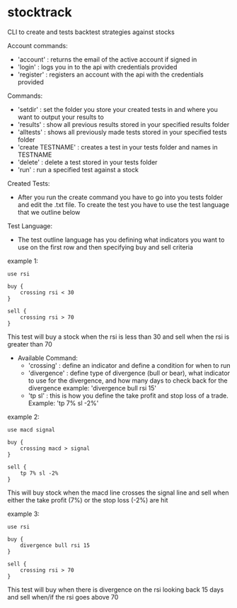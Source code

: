 # stocktrack

CLI to create and tests backtest strategies against stocks

Account commands:

- 'account' : returns the email of the active account if signed in
- 'login' : logs you in to the api with credentials provided
- 'register' : registers an account with the api with the credentials provided

Commands:

- 'setdir' : set the folder you store your created tests in and where you want to output your results to
- 'results' : show all previous results stored in your specified results folder
- 'alltests' : shows all previously made tests stored in your specified tests folder
- 'create TESTNAME' : creates a test in your tests folder and names in TESTNAME
- 'delete' : delete a test stored in your tests folder
- 'run' : run a specified test against a stock

Created Tests:
- After you run the create command you have to go into you tests folder and edit the .txt file. To create the test you have to use the test language that we outline below

Test Language:
- The test outline language has you defining what indicators you want to use on the first row and then specifying buy and sell criteria

example 1:
```
use rsi

buy {
	crossing rsi < 30
}

sell {
	crossing rsi > 70
}
```
This test will buy a stock when the rsi is less than 30 and sell when the rsi is greater than 70

- Available Command:
  - 'crossing' : define an indicator and define a condition for when to run
  - 'divergence' : define type of divergence (bull or bear), what indicator to use for the divergence, and how many days to check back for the divergence
  example: 'divergence bull rsi 15'
  - 'tp sl' : this is how you define the take profit and stop loss of a trade. Example: 'tp 7% sl -2%'
  
example 2:
```
use macd signal

buy {
	crossing macd > signal
}

sell {
	tp 7% sl -2%
}

```
This will buy stock when the macd line crosses the signal line and sell when either the take profit (7%) or the stop loss (-2%) are hit

example 3:
```
use rsi

buy {
	divergence bull rsi 15
}

sell {
	crossing rsi > 70
}
```
This test will buy when there is divergence on the rsi looking back 15 days and sell when/if the rsi goes above 70
  
